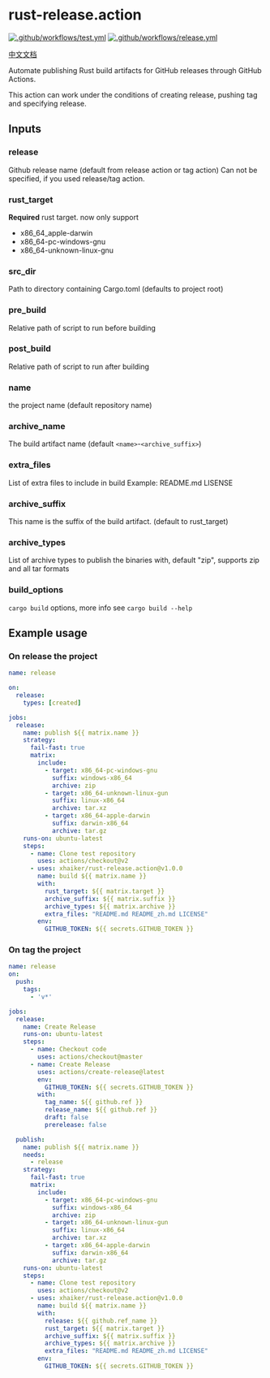 # rust-release.action

[![.github/workflows/test.yml](https://github.com/ihaiker/rust-release.action/actions/workflows/test.yaml/badge.svg)](https://github.com/ihaiker/rust-release.action/actions/workflows/test.yaml)
[![.github/workflows/release.yml](https://github.com/ihaiker/rust-release.action/actions/workflows/release.yaml/badge.svg)](https://github.com/ihaiker/rust-release.action/actions/workflows/release.yaml)

[中文文档](./README_zh.md)

Automate publishing Rust build artifacts for GitHub releases through GitHub Actions.

This action can work under the conditions of creating release, pushing tag and specifying release.

## Inputs

### release
Github release name (default from release action or tag action)
Can not be specified, if you used  release/tag action.

### rust_target
**Required** rust target.
now only support

- x86_64_apple-darwin
- x86_64-pc-windows-gnu
- x86_64-unknown-linux-gnu

### src_dir
Path to directory containing Cargo.toml (defaults to project root)

### pre_build
Relative path of script to run before building

### post_build
Relative path of script to run after building

### name
the project name (default repository name)

### archive_name

The build artifact name (default `<name>`-`<archive_suffix>`)

### extra_files
List of extra files to include in build
Example: README.md LISENSE

### archive_suffix
This name is the suffix of the build artifact. (default to rust_target)

### archive_types
List of archive types to publish the binaries with, default "zip", supports zip and all tar formats

### build_options
`cargo build` options, more info see `cargo build --help`

## Example usage

### On **release** the project

```yaml
name: release

on:
  release:
    types: [created]

jobs:
  release:
    name: publish ${{ matrix.name }}
    strategy:
      fail-fast: true
      matrix:
        include:
          - target: x86_64-pc-windows-gnu
            suffix: windows-x86_64
            archive: zip
          - target: x86_64-unknown-linux-gun
            suffix: linux-x86_64
            archive: tar.xz
          - target: x86_64-apple-darwin
            suffix: darwin-x86_64
            archive: tar.gz
    runs-on: ubuntu-latest
    steps:
      - name: Clone test repository
        uses: actions/checkout@v2
      - uses: xhaiker/rust-release.action@v1.0.0
        name: build ${{ matrix.name }}
        with:
          rust_target: ${{ matrix.target }}
          archive_suffix: ${{ matrix.suffix }}
          archive_types: ${{ matrix.archive }}
          extra_files: "README.md README_zh.md LICENSE"
        env:
          GITHUB_TOKEN: ${{ secrets.GITHUB_TOKEN }}
```

### On **tag** the project

```yaml
name: release
on:
  push:
    tags:
      - 'v*'

jobs:
  release:
    name: Create Release
    runs-on: ubuntu-latest
    steps:
      - name: Checkout code
        uses: actions/checkout@master
      - name: Create Release
        uses: actions/create-release@latest
        env:
          GITHUB_TOKEN: ${{ secrets.GITHUB_TOKEN }}
        with:
          tag_name: ${{ github.ref }}
          release_name: ${{ github.ref }}
          draft: false
          prerelease: false

  publish:
    name: publish ${{ matrix.name }}
    needs:
      - release
    strategy:
      fail-fast: true
      matrix:
        include:
          - target: x86_64-pc-windows-gnu
            suffix: windows-x86_64
            archive: zip
          - target: x86_64-unknown-linux-gun
            suffix: linux-x86_64
            archive: tar.xz
          - target: x86_64-apple-darwin
            suffix: darwin-x86_64
            archive: tar.gz
    runs-on: ubuntu-latest
    steps:
      - name: Clone test repository
        uses: actions/checkout@v2
      - uses: xhaiker/rust-release.action@v1.0.0
        name: build ${{ matrix.name }}
        with:
          release: ${{ github.ref_name }}
          rust_target: ${{ matrix.target }}
          archive_suffix: ${{ matrix.suffix }}
          archive_types: ${{ matrix.archive }}
          extra_files: "README.md README_zh.md LICENSE"
        env:
          GITHUB_TOKEN: ${{ secrets.GITHUB_TOKEN }}

```
